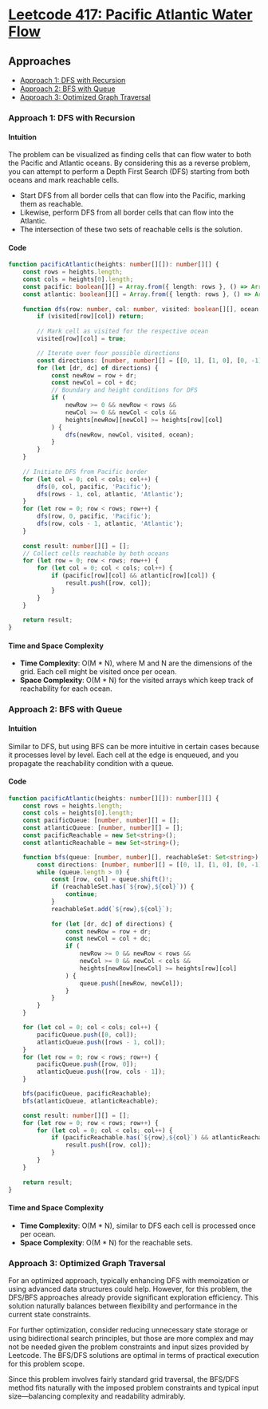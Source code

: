 # [Leetcode 417: Pacific Atlantic Water Flow](https://leetcode.com/problems/pacific-atlantic-water-flow/)

## Approaches
- [Approach 1: DFS with Recursion](#approach-1-dfs-with-recursion)
- [Approach 2: BFS with Queue](#approach-2-bfs-with-queue)
- [Approach 3: Optimized Graph Traversal](#approach-3-optimized-graph-traversal)

### Approach 1: DFS with Recursion

#### Intuition
The problem can be visualized as finding cells that can flow water to both the Pacific and Atlantic oceans. By considering this as a reverse problem, you can attempt to perform a Depth First Search (DFS) starting from both oceans and mark reachable cells.

- Start DFS from all border cells that can flow into the Pacific, marking them as reachable.
- Likewise, perform DFS from all border cells that can flow into the Atlantic.
- The intersection of these two sets of reachable cells is the solution.

#### Code

```typescript
function pacificAtlantic(heights: number[][]): number[][] {
    const rows = heights.length;
    const cols = heights[0].length;
    const pacific: boolean[][] = Array.from({ length: rows }, () => Array(cols).fill(false));
    const atlantic: boolean[][] = Array.from({ length: rows }, () => Array(cols).fill(false));
    
    function dfs(row: number, col: number, visited: boolean[][], ocean: string): void {
        if (visited[row][col]) return;
        
        // Mark cell as visited for the respective ocean
        visited[row][col] = true;

        // Iterate over four possible directions
        const directions: [number, number][] = [[0, 1], [1, 0], [0, -1], [-1, 0]];
        for (let [dr, dc] of directions) {
            const newRow = row + dr;
            const newCol = col + dc;
            // Boundary and height conditions for DFS
            if (
                newRow >= 0 && newRow < rows &&
                newCol >= 0 && newCol < cols &&
                heights[newRow][newCol] >= heights[row][col]
            ) {
                dfs(newRow, newCol, visited, ocean);
            }
        }
    }
    
    // Initiate DFS from Pacific border
    for (let col = 0; col < cols; col++) {
        dfs(0, col, pacific, 'Pacific');
        dfs(rows - 1, col, atlantic, 'Atlantic');
    }
    for (let row = 0; row < rows; row++) {
        dfs(row, 0, pacific, 'Pacific');
        dfs(row, cols - 1, atlantic, 'Atlantic');
    }
    
    const result: number[][] = [];
    // Collect cells reachable by both oceans
    for (let row = 0; row < rows; row++) {
        for (let col = 0; col < cols; col++) {
            if (pacific[row][col] && atlantic[row][col]) {
                result.push([row, col]);
            }
        }
    }
    
    return result;
}
```

#### Time and Space Complexity
- **Time Complexity**: O(M * N), where M and N are the dimensions of the grid. Each cell might be visited once per ocean.
- **Space Complexity**: O(M * N) for the visited arrays which keep track of reachability for each ocean.

### Approach 2: BFS with Queue

#### Intuition
Similar to DFS, but using BFS can be more intuitive in certain cases because it processes level by level. Each cell at the edge is enqueued, and you propagate the reachability condition with a queue.

#### Code

```typescript
function pacificAtlantic(heights: number[][]): number[][] {
    const rows = heights.length;
    const cols = heights[0].length;
    const pacificQueue: [number, number][] = [];
    const atlanticQueue: [number, number][] = [];
    const pacificReachable = new Set<string>();
    const atlanticReachable = new Set<string>();

    function bfs(queue: [number, number][], reachableSet: Set<string>): void {
        const directions: [number, number][] = [[0, 1], [1, 0], [0, -1], [-1, 0]];
        while (queue.length > 0) {
            const [row, col] = queue.shift()!;
            if (reachableSet.has(`${row},${col}`)) {
                continue;
            }
            reachableSet.add(`${row},${col}`);
            
            for (let [dr, dc] of directions) {
                const newRow = row + dr;
                const newCol = col + dc;
                if (
                    newRow >= 0 && newRow < rows &&
                    newCol >= 0 && newCol < cols &&
                    heights[newRow][newCol] >= heights[row][col]
                ) {
                    queue.push([newRow, newCol]);
                }
            }
        }
    }

    for (let col = 0; col < cols; col++) {
        pacificQueue.push([0, col]);
        atlanticQueue.push([rows - 1, col]);
    }
    for (let row = 0; row < rows; row++) {
        pacificQueue.push([row, 0]);
        atlanticQueue.push([row, cols - 1]);
    }

    bfs(pacificQueue, pacificReachable);
    bfs(atlanticQueue, atlanticReachable);

    const result: number[][] = [];
    for (let row = 0; row < rows; row++) {
        for (let col = 0; col < cols; col++) {
            if (pacificReachable.has(`${row},${col}`) && atlanticReachable.has(`${row},${col}`)) {
                result.push([row, col]);
            }
        }
    }
    
    return result;
}
```

#### Time and Space Complexity
- **Time Complexity**: O(M * N), similar to DFS each cell is processed once per ocean.
- **Space Complexity**: O(M * N) for the reachable sets.

### Approach 3: Optimized Graph Traversal

For an optimized approach, typically enhancing DFS with memoization or using advanced data structures could help. However, for this problem, the DFS/BFS approaches already provide significant exploration efficiency. This solution naturally balances between flexibility and performance in the current state constraints.

For further optimization, consider reducing unnecessary state storage or using bidirectional search principles, but those are more complex and may not be needed given the problem constraints and input sizes provided by Leetcode. The BFS/DFS solutions are optimal in terms of practical execution for this problem scope.

Since this problem involves fairly standard grid traversal, the BFS/DFS method fits naturally with the imposed problem constraints and typical input size—balancing complexity and readability admirably.

